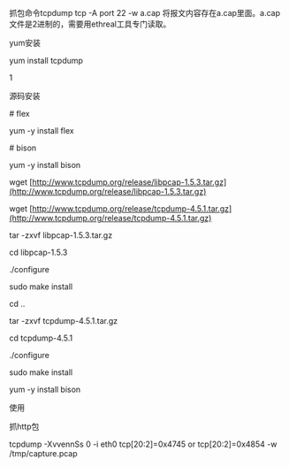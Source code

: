 抓包命令tcpdump tcp -A port 22 -w a.cap 将报文内容存在a.cap里面。a.cap文件是2进制的，需要用ethreal工具专门读取。

yum安装

yum install tcpdump

1

源码安装

\# flex

yum -y install flex

\# bison

yum -y install bison

wget [http://www.tcpdump.org/release/libpcap-1.5.3.tar.gz](http://www.tcpdump.org/release/libpcap-1.5.3.tar.gz)

wget [http://www.tcpdump.org/release/tcpdump-4.5.1.tar.gz](http://www.tcpdump.org/release/tcpdump-4.5.1.tar.gz)

tar -zxvf libpcap-1.5.3.tar.gz

cd libpcap-1.5.3

./configure

sudo make install

cd ..

tar -zxvf tcpdump-4.5.1.tar.gz

cd tcpdump-4.5.1

./configure

sudo make install

yum -y install bison

使用

抓http包

tcpdump -XvvennSs 0 -i eth0 tcp\[20:2\]=0x4745 or tcp\[20:2\]=0x4854 -w /tmp/capture.pcap



